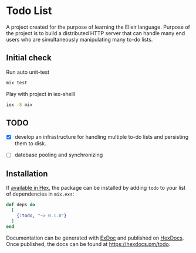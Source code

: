 # Todo List

A project created for the purpose of learning the Elixir language.
Purpose of the project is to build a distributed HTTP server that
can handle many end users who are simultaneously manipulating many to-do lists.


## Initial check

Run auto unit-test
```sh
mix test
```

Play with project in iex-shelll
```sh
iex -S mix
```


## TODO

- [x] develop an infrastructure for handling multiple to-do lists and persisting them to disk.
- [ ] datebase pooling and synchronizing


## Installation

If [available in Hex](https://hex.pm/docs/publish), the package can be installed
by adding `todo` to your list of dependencies in `mix.exs`:

```elixir
def deps do
  [
    {:todo, "~> 0.1.0"}
  ]
end
```

Documentation can be generated with [ExDoc](https://github.com/elixir-lang/ex_doc)
and published on [HexDocs](https://hexdocs.pm). Once published, the docs can
be found at <https://hexdocs.pm/todo>.

